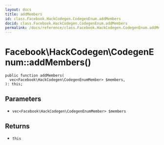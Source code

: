 ```yaml
---
layout: docs
title: addMembers
id: class.Facebook.HackCodegen.CodegenEnum.addMembers
docid: class.Facebook.HackCodegen.CodegenEnum.addMembers
permalink: /docs/reference/class.Facebook.HackCodegen.CodegenEnum.addMembers/
---
```

# Facebook\\HackCodegen\\CodegenEnum::addMembers()




``` Hack
public function addMembers(
  vec<Facebook\HackCodegen\CodegenEnumMember> $members,
): this;
```




## Parameters




- ` vec<Facebook\HackCodegen\CodegenEnumMember> $members `




## Returns




+ ` this `